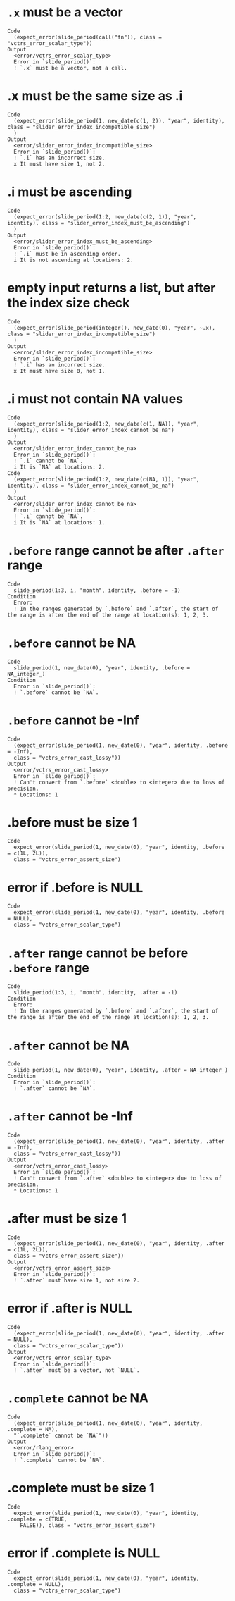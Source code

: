 # `.x` must be a vector

    Code
      (expect_error(slide_period(call("fn")), class = "vctrs_error_scalar_type"))
    Output
      <error/vctrs_error_scalar_type>
      Error in `slide_period()`:
      ! `.x` must be a vector, not a call.

# .x must be the same size as .i

    Code
      (expect_error(slide_period(1, new_date(c(1, 2)), "year", identity), class = "slider_error_index_incompatible_size")
      )
    Output
      <error/slider_error_index_incompatible_size>
      Error in `slide_period()`:
      ! `.i` has an incorrect size.
      x It must have size 1, not 2.

# .i must be ascending

    Code
      (expect_error(slide_period(1:2, new_date(c(2, 1)), "year", identity), class = "slider_error_index_must_be_ascending")
      )
    Output
      <error/slider_error_index_must_be_ascending>
      Error in `slide_period()`:
      ! `.i` must be in ascending order.
      i It is not ascending at locations: 2.

# empty input returns a list, but after the index size check

    Code
      (expect_error(slide_period(integer(), new_date(0), "year", ~.x), class = "slider_error_index_incompatible_size")
      )
    Output
      <error/slider_error_index_incompatible_size>
      Error in `slide_period()`:
      ! `.i` has an incorrect size.
      x It must have size 0, not 1.

# .i must not contain NA values

    Code
      (expect_error(slide_period(1:2, new_date(c(1, NA)), "year", identity), class = "slider_error_index_cannot_be_na")
      )
    Output
      <error/slider_error_index_cannot_be_na>
      Error in `slide_period()`:
      ! `.i` cannot be `NA`.
      i It is `NA` at locations: 2.
    Code
      (expect_error(slide_period(1:2, new_date(c(NA, 1)), "year", identity), class = "slider_error_index_cannot_be_na")
      )
    Output
      <error/slider_error_index_cannot_be_na>
      Error in `slide_period()`:
      ! `.i` cannot be `NA`.
      i It is `NA` at locations: 1.

# `.before` range cannot be after `.after` range

    Code
      slide_period(1:3, i, "month", identity, .before = -1)
    Condition
      Error:
      ! In the ranges generated by `.before` and `.after`, the start of the range is after the end of the range at location(s): 1, 2, 3.

# `.before` cannot be NA

    Code
      slide_period(1, new_date(0), "year", identity, .before = NA_integer_)
    Condition
      Error in `slide_period()`:
      ! `.before` cannot be `NA`.

# `.before` cannot be -Inf

    Code
      (expect_error(slide_period(1, new_date(0), "year", identity, .before = -Inf),
      class = "vctrs_error_cast_lossy"))
    Output
      <error/vctrs_error_cast_lossy>
      Error in `slide_period()`:
      ! Can't convert from `.before` <double> to <integer> due to loss of precision.
      * Locations: 1

# .before must be size 1

    Code
      expect_error(slide_period(1, new_date(0), "year", identity, .before = c(1L, 2L)),
      class = "vctrs_error_assert_size")

# error if .before is NULL

    Code
      expect_error(slide_period(1, new_date(0), "year", identity, .before = NULL),
      class = "vctrs_error_scalar_type")

# `.after` range cannot be before `.before` range

    Code
      slide_period(1:3, i, "month", identity, .after = -1)
    Condition
      Error:
      ! In the ranges generated by `.before` and `.after`, the start of the range is after the end of the range at location(s): 1, 2, 3.

# `.after` cannot be NA

    Code
      slide_period(1, new_date(0), "year", identity, .after = NA_integer_)
    Condition
      Error in `slide_period()`:
      ! `.after` cannot be `NA`.

# `.after` cannot be -Inf

    Code
      (expect_error(slide_period(1, new_date(0), "year", identity, .after = -Inf),
      class = "vctrs_error_cast_lossy"))
    Output
      <error/vctrs_error_cast_lossy>
      Error in `slide_period()`:
      ! Can't convert from `.after` <double> to <integer> due to loss of precision.
      * Locations: 1

# .after must be size 1

    Code
      (expect_error(slide_period(1, new_date(0), "year", identity, .after = c(1L, 2L)),
      class = "vctrs_error_assert_size"))
    Output
      <error/vctrs_error_assert_size>
      Error in `slide_period()`:
      ! `.after` must have size 1, not size 2.

# error if .after is NULL

    Code
      (expect_error(slide_period(1, new_date(0), "year", identity, .after = NULL),
      class = "vctrs_error_scalar_type"))
    Output
      <error/vctrs_error_scalar_type>
      Error in `slide_period()`:
      ! `.after` must be a vector, not `NULL`.

# `.complete` cannot be NA

    Code
      (expect_error(slide_period(1, new_date(0), "year", identity, .complete = NA),
      "`.complete` cannot be `NA`"))
    Output
      <error/rlang_error>
      Error in `slide_period()`:
      ! `.complete` cannot be `NA`.

# .complete must be size 1

    Code
      expect_error(slide_period(1, new_date(0), "year", identity, .complete = c(TRUE,
        FALSE)), class = "vctrs_error_assert_size")

# error if .complete is NULL

    Code
      expect_error(slide_period(1, new_date(0), "year", identity, .complete = NULL),
      class = "vctrs_error_scalar_type")


